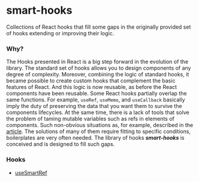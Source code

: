 # smart-hooks
Collections of React hooks that fill some gaps in the
originally provided set of hooks extending or improving
their logic.

### Why?
The Hooks presented in React is a big step forward in the
evolution of the library. The standard set of hooks allows
you to design components of any degree of complexity.
Moreover, combining the logic of standard hooks, it became
possible to create custom hooks that complement the basic
features of React. And this logic is now reusable, as before
the React components have been reusable. Some React hooks
partially overlap the same functions. For example, `useRef`,
`useMemo`, and `useCallback` basically imply the duty of
preserving the data that you want them to survive the
components lifecycles. At the same time, there is a lack of
tools that solve the problem of taming mutable variables
such as refs in elements of components. Such non-obvious
situations as, for example, described in the
[article](https://medium.com/@teh_builder/ref-objects-inside-useeffect-hooks-eb7c15198780).
The solutions of many of them require fitting to specific
conditions, boilerplates are very often needed. The library
of hooks ***smart-hooks*** is conceived and is designed to
fill such gaps.

### Hooks

* [useSmartRef](https://github.com/turtleflyer/smart-hooks/blob/master/packages/smart-hooks/use-smart-ref#readme)
